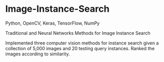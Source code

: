 # Image-Instance-Search
Python, OpenCV, Keras, TensorFlow, NumPy

Traditional and Neural Networks Methods for Image Instance Search

Implemented three computer vision methods for instance search given a collection of 5,000 images and 20 testing query instances. Ranked the images according to similarity.
